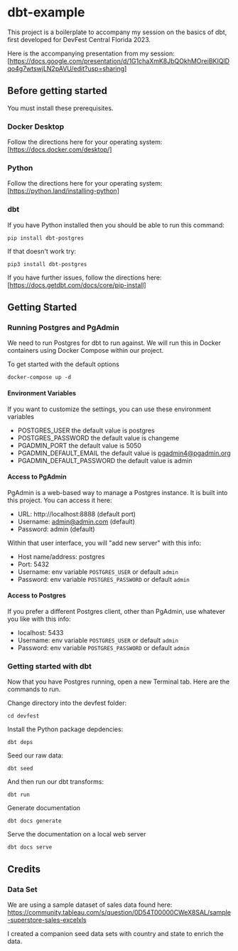 # dbt-example

This project is a boilerplate to accompany my session on the basics of dbt, first developed for DevFest Central Florida 2023.

Here is the accompanying presentation from my session:
[https://docs.google.com/presentation/d/1G1chaXmK8JbQOkhMOreiBKIQlDqo4g7wtswjLN2pAVU/edit?usp=sharing]

## Before getting started

You must install these prerequisites.

### Docker Desktop

Follow the directions here for your operating system: [https://docs.docker.com/desktop/]

### Python

Follow the directions here for your operating system: [https://python.land/installing-python]

### dbt

If you have Python installed then you should be able to run this command:

```
pip install dbt-postgres
```

If that doesn't work try:

```
pip3 install dbt-postgres
```

If you have further issues, follow the directions here: [https://docs.getdbt.com/docs/core/pip-install]

## Getting Started

### Running Postgres and PgAdmin

We need to run Postgres for dbt to run against. We will run this in Docker containers using Docker Compose within our project.

To get started with the default options

```
docker-compose up -d
```

#### Environment Variables

If you want to customize the settings, you can use these environment variables

- POSTGRES_USER the default value is postgres
- POSTGRES_PASSWORD the default value is changeme
- PGADMIN_PORT the default value is 5050
- PGADMIN_DEFAULT_EMAIL the default value is pgadmin4@pgadmin.org
- PGADMIN_DEFAULT_PASSWORD the default value is admin

#### Access to PgAdmin

PgAdmin is a web-based way to manage a Postgres instance. It is built into this project. You can access it here:

- URL: http://localhost:8888 (default port)
- Username: admin@admin.com (default)
- Password: admin (default)

Within that user interface, you will "add new server" with this info:

- Host name/address: postgres
- Port: 5432
- Username: env variable `POSTGRES_USER` or default `admin`
- Password: env variable `POSTGRES_PASSWORD` or default `admin`

#### Access to Postgres

If you prefer a different Postgres client, other than PgAdmin, use whatever you like with this info:

- localhost: 5433
- Username: env variable `POSTGRES_USER` or default `admin`
- Password: env variable `POSTGRES_PASSWORD` or default `admin`

### Getting started with dbt

Now that you have Postgres running, open a new Terminal tab. Here are the commands to run.

Change directory into the devfest folder:

```
cd devfest
```

Install the Python package depdencies:

```
dbt deps
```

Seed our raw data:

```
dbt seed
```

And then run our dbt transforms:

```
dbt run
```

Generate documentation

```
dbt docs generate
```

Serve the documentation on a local web server

```
dbt docs serve
```

## Credits

### Data Set

We are using a sample dataset of sales data found here:
https://community.tableau.com/s/question/0D54T00000CWeX8SAL/sample-superstore-sales-excelxls

I created a companion seed data sets with country and state to enrich the data.
